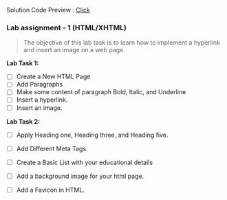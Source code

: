 Solution Code Preview : [Click](https://devjewel01.github.io/web/)


### Lab assignment - 1 (HTML/XHTML)

> The objective of this lab task is to learn how to implement a hyperlink and insert an image on a web page.

 **Lab Task 1:**

- [ ]  Create a New HTML Page
- [ ]  Add Paragraphs
- [ ]  Make some content of paragraph Bold, Italic, and Underline
- [ ]  Insert a hyperlink.
- [ ]  Insert an image.

**Lab Task 2:**

- [ ]  Apply Heading one, Heading three, and Heading five.
- [ ]  Add Different Meta Tags.
- [ ]  Create a Basic List with your educational details
- [ ]  Add a background image for your html page.
- [ ]  Add a Favicon in HTML.

